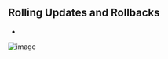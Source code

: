 ## Rolling Updates and Rollbacks

- 
![image](https://user-images.githubusercontent.com/64038272/226172819-cb4bde84-008d-4cbd-af3e-9f959e706850.png)
